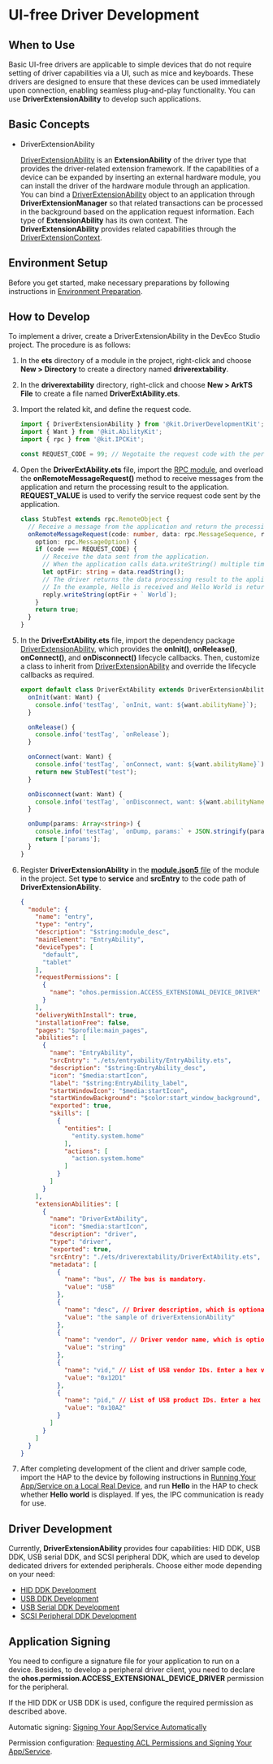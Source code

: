 # UI-free Driver Development

## When to Use

Basic UI-free drivers are applicable to simple devices that do not require setting of driver capabilities via a UI, such as mice and keyboards. These drivers are designed to ensure that these devices can be used immediately upon connection, enabling seamless plug-and-play functionality. You can use **DriverExtensionAbility** to develop such applications.

## Basic Concepts

 - DriverExtensionAbility

    [DriverExtensionAbility](../../reference/apis-driverdevelopment-kit/js-apis-app-ability-driverExtensionAbility.md) is an **ExtensionAbility** of the driver type that provides the driver-related extension framework. If the capabilities of a device can be expanded by inserting an external hardware module, you can install the driver of the hardware module through an application. You can bind a [DriverExtensionAbility](../../reference/apis-driverdevelopment-kit/js-apis-app-ability-driverExtensionAbility.md) object to an application through **DriverExtensionManager** so that related transactions can be processed in the background based on the application request information.
    Each type of **ExtensionAbility** has its own context. The **DriverExtensionAbility** provides related capabilities through the [DriverExtensionContext](../../reference/apis-driverdevelopment-kit/js-apis-inner-application-driverExtensionContext.md).

## Environment Setup

Before you get started, make necessary preparations by following instructions in [Environment Preparation](environmental-preparation.md).

## How to Develop

To implement a driver, create a DriverExtensionAbility in the DevEco Studio project. The procedure is as follows:

1. In the **ets** directory of a module in the project, right-click and choose **New > Directory** to create a directory named **driverextability**.

2. In the **driverextability** directory, right-click and choose **New > ArkTS File** to create a file named **DriverExtAbility.ets**.

3. Import the related kit, and define the request code.

    ```ts
    import { DriverExtensionAbility } from '@kit.DriverDevelopmentKit';
    import { Want } from '@kit.AbilityKit';
    import { rpc } from '@kit.IPCKit';

    const REQUEST_CODE = 99; // Negotaite the request code with the peripheral client.
    ```

4. Open the **DriverExtAbility.ets** file, import the [RPC module](../../reference/apis-ipc-kit/js-apis-rpc.md), and overload the **onRemoteMessageRequest()** method to receive messages from the application and return the processing result to the application. **REQUEST_VALUE** is used to verify the service request code sent by the application.

    ```ts
    class StubTest extends rpc.RemoteObject {
      // Receive a message from the application and return the processing result to the client.
      onRemoteMessageRequest(code: number, data: rpc.MessageSequence, reply: rpc.MessageSequence,
        option: rpc.MessageOption) {
        if (code === REQUEST_CODE) {
          // Receive the data sent from the application.
          // When the application calls data.writeString() multiple times to write data, the driver can receive the corresponding data by calling data.readString() for multiple times.
          let optFir: string = data.readString();
          // The driver returns the data processing result to the application.
          // In the example, Hello is received and Hello World is returned to the  application.
          reply.writeString(optFir + ` World`);
        }
        return true;
      }
    }
    ```

5. In the **DriverExtAbility.ets** file, import the dependency package [DriverExtensionAbility](../../reference/apis-driverdevelopment-kit/js-apis-app-ability-driverExtensionAbility.md), which provides the **onInit()**, **onRelease()**, **onConnect()**, and **onDisconnect()** lifecycle callbacks. Then, customize a class to inherit from [DriverExtensionAbility](../../reference/apis-driverdevelopment-kit/js-apis-app-ability-driverExtensionAbility.md) and override the lifecycle callbacks as required.

    ```ts
    export default class DriverExtAbility extends DriverExtensionAbility {
      onInit(want: Want) {
        console.info('testTag', `onInit, want: ${want.abilityName}`);
      }

      onRelease() {
        console.info('testTag', `onRelease`);
      }

      onConnect(want: Want) {
        console.info('testTag', `onConnect, want: ${want.abilityName}`);
        return new StubTest("test");
      }

      onDisconnect(want: Want) {
        console.info('testTag', `onDisconnect, want: ${want.abilityName}`);
      }

      onDump(params: Array<string>) {
        console.info('testTag', `onDump, params:` + JSON.stringify(params));
        return ['params'];
      }
    }
    ```

6. Register **DriverExtensionAbility** in the [**module.json5** file](../../quick-start/module-configuration-file.md) of the module in the project. Set **type** to **service** and **srcEntry** to the code path of **DriverExtensionAbility**.

    ```json
    {
      "module": {
        "name": "entry",
        "type": "entry",
        "description": "$string:module_desc",
        "mainElement": "EntryAbility",
        "deviceTypes": [
          "default",
          "tablet"
        ],
        "requestPermissions": [
          {
            "name": "ohos.permission.ACCESS_EXTENSIONAL_DEVICE_DRIVER" // Peripheral-specific permission, which is mandatory.
          }
        ],
        "deliveryWithInstall": true,
        "installationFree": false,
        "pages": "$profile:main_pages",
        "abilities": [
          {
            "name": "EntryAbility",
            "srcEntry": "./ets/entryability/EntryAbility.ets",
            "description": "$string:EntryAbility_desc",
            "icon": "$media:startIcon",
            "label": "$string:EntryAbility_label",
            "startWindowIcon": "$media:startIcon",
            "startWindowBackground": "$color:start_window_background",
            "exported": true,
            "skills": [
              {
                "entities": [
                  "entity.system.home"
                ],
                "actions": [
                  "action.system.home"
                ]
              }
            ]
          }
        ],
        "extensionAbilities": [
          {
            "name": "DriverExtAbility",
            "icon": "$media:startIcon",
            "description": "driver",
            "type": "driver",
            "exported": true,
            "srcEntry": "./ets/driverextability/DriverExtAbility.ets",
            "metadata": [
              {
                "name": "bus", // The bus is mandatory.
                "value": "USB"
              },
              {
                "name": "desc", // Driver description, which is optional.
                "value": "the sample of driverExtensionAbility"
              },
              {
                "name": "vendor", // Driver vendor name, which is optional.
                "value": "string"
              },
              {
                "name": "vid," // List of USB vendor IDs. Enter a hex value. Here, the value is the hex value of 4817.
                "value": "0x12D1"
              },
              {
                "name": "pid," // List of USB product IDs. Enter a hex value. Here, the value is the hex value of 4258.
                "value": "0x10A2"
              }
            ]
          }
        ]
      }
    }
    ```

7. After completing development of the client and driver sample code, import the HAP to the device by following instructions in [Running Your App/Service on a Local Real Device](https://developer.huawei.com/consumer/en/doc/harmonyos-guides-V13/ide-run-device-V13), and run **Hello** in the HAP to check whether **Hello world** is displayed. If yes, the IPC communication is ready for use.

## Driver Development

Currently, **DriverExtensionAbility** provides four capabilities: HID DDK, USB DDK, USB serial DDK, and SCSI peripheral DDK, which are used to develop dedicated drivers for extended peripherals. Choose either mode depending on your need:

* [HID DDK Development](hid-ddk-guidelines.md)
* [USB DDK Development](usb-ddk-guidelines.md)
* [USB Serial DDK Development](usb-serial-ddk-guidelines.md)
* [SCSI Peripheral DDK Development](scsi-peripheral-ddk-guidelines.md)

## Application Signing

You need to configure a signature file for your application to run on a device. Besides, to develop a peripheral driver client, you need to declare the **ohos.permission.ACCESS_EXTENSIONAL_DEVICE_DRIVER** permission for the peripheral.

If the HID DDK or USB DDK is used, configure the required permission as described above.

Automatic signing: [Signing Your App/Service Automatically](https://developer.huawei.com/consumer/en/doc/harmonyos-guides-V5/ide-signing-V5#section18815157237)

Permission configuration: [Requesting ACL Permissions and Signing Your App/Service](https://developer.huawei.com/consumer/en/doc/harmonyos-guides-V5/ide-signing-V5#section157591551175916).
